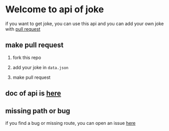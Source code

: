 # Welcome to api of joke

if you want to get joke, you can use this api and you can add your own joke with [pull request](https://github.com/tot0p/joke/pulls)


## make pull request

1. fork this repo

2. add your joke in `data.json`

3. make pull request

## doc of api is [here](doc)


## missing path or bug

if you find a bug or missing route, you can open an issue [here](https://github.com/tot0p/joke/issues)

